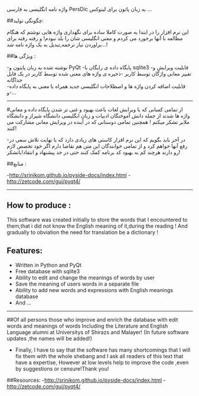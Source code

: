 واژه نامه انگلیسی به فارسی PersDic به زبان پاتون برای لینوکس ...

##چگونگی تولید:

این نرم افزار را در ابتدا به صورت کاملا ساده برای نگهداری واژه هایی نوشتم که هنگام مطالعه با آنها برخورد می کردم و معنی انگلیسی شان را بلد نبودم!
و رفته رفته برای براوردن نیاز ترجمه,تبدیل به یک واژه نامه شد...! 

##ویژگی ها :

-نوشته شده به زبان پایتون و PyQt 
-پایگاه داده ی رایگان با sqlite3
-قابلیت ویرایش و تغییر معانی واژگان توسط کاربر
-ذخیره ی واژه های معنی شده توسط کاربر در یک فایل جداگانه  
-قابلیت اضافه کردن واژه ها و اصطلاحات انگلیسی جدید همراه با معنی به پایگاه داده 
-و...

----------------------------------------------------------------------------------

#از تمامی کسانی که با ویرایش لغات باعث بهبود و غنی تر شدن پایگاه داده و معانی واژه ها شدند از جمله دانش آموختگان ادبیات و زبان انگلیسی دانشگاه شیراز و دانشگاه ملایر تشکر میکنم ! همچنین تمامی دوستانی که در آینده در ویرایش معانی مشارکت می کنند!  

-در آخر باید بگویم که این نرم افزار کاستی های زیادی دارد که با نهایت تلاش سعی در رفع آنها خواهم کرد و از تمامی خوانندگان این متن هم تقاضا دارم اگر خود تخصص لازم رو دارند هرچند کم به بهبود کد برنامه کمک کنند حتی در حد پیشنهاد و انتقاد!باتشکر!

##منابع :

-http://srinikom.github.io/pyside-docs/index.html
-http://zetcode.com/gui/pyqt4/ 

-----------------------------------------------------------------------------------

## How to produce :

This software was created initially to store the words that I encountered to them,that i did not know the English meaning of it,during the reading !
And gradually to obviation the need for translation be a dictionary !

## Features:

- Written in Python and PyQt
- Free database with sqlite3
- Ability to edit and change the meanings of words by user
- Save the meaning of users words in a separate file
- Ability to add new words and expressions with English meanings database
- And ...

-------------------------------------------------- --------------------------------

##Of all persons those who improve and enrich the database with edit words and meanings of words Including the Literature and English Language alumni at Universitys of Shirazs and Malayer! (In future software updates ,the names will be added!)

- Finally, I have to say that the software has many shortcomings that I will fix them with the whole shebang and I ask all readers of this text that have a expertise, However at low levels help to improve the code ,even by suggestions or censure!Thank you!

##Resources:
-http://srinikom.github.io/pyside-docs/index.html
-http://zetcode.com/gui/pyqt4/ 
